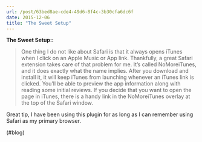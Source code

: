 ```yaml
---
url: /post/63bed8ae-cde4-49d6-8f4c-3b30cfa6dc6f
date: 2015-12-06
title: "The Sweet Setup"
---
```


**The Sweet Setup::**



> One thing I do not like about Safari is that it always opens iTunes when I click on an Apple Music or App link. Thankfully, a great Safari extension takes care of that problem for me. It’s called NoMoreiTunes, and it does exactly what the name implies. After you download and install it, it will keep iTunes from launching whenever an iTunes link is clicked. You’ll be able to preview the app information along with reading some initial reviews. If you decide that you want to open the page in iTunes, there is a handy link in the NoMoreiTunes overlay at the top of the Safari window. 



Great tip, I have been using this plugin for as long as I can remember using Safari as my primary browser.



(#blog)